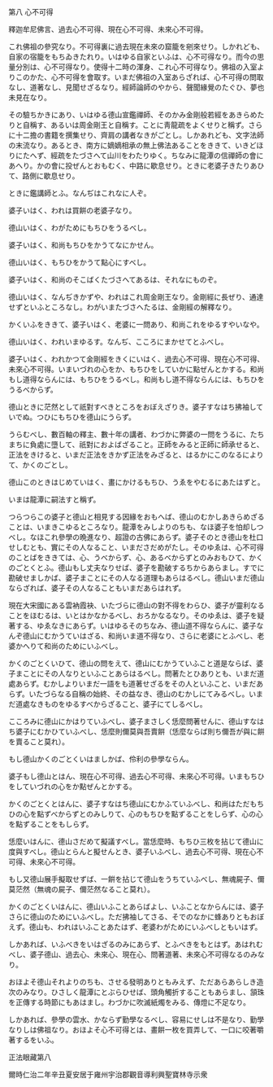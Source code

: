 

第八 心不可得  

  

 釋迦牟尼佛言、過去心不可得、現在心不可得、未來心不可得。  

 これ佛祖の參究なり。不可得裏に過去現在未來の窟籠を剜來せり。しかれども、自家の宿籠をもちゐきたれり。いはゆる自家といふは、心不可得なり。而今の思量分別は、心不可得なり。使得十二時の渾身、これ心不可得なり。佛祖の入室よりこのかた、心不可得を會取す。いまだ佛祖の入室あらざれば、心不可得の問取なし、道著なし、見聞せざるなり。經師論師のやから、聲聞緣覺のたぐひ、夢也未見在なり。  

  

 その驗ちかきにあり、いはゆる德山宣鑑禪師、そのかみ金剛般若經をあきらめたりと自稱す、あるいは周金剛王と自稱す。ことに靑龍疏をよくせりと稱ず。さらに十二擔の書籍を撰集せり、齊肩の講者なきがごとし。しかあれども、文字法師の末流なり。あるとき、南方に嫡嫡相承の無上佛法あることをききて、いきどほりにたへず、經疏をたづさへて山川をわたりゆく。ちなみに龍潭の信禪師の會にあへり。かの會に投ぜんとおもむく、中路に歇息せり。ときに老婆子きたりあひて、路側に歇息せり。  

 ときに鑑講師とふ。なんぢはこれなに人ぞ。  

 婆子いはく、われは買餠の老婆子なり。  

德山いはく、わがためにもちひをうるべし。  

 婆子いはく、和尚もちひをかうてなにかせん。  

德山いはく、もちひをかうて點心にすべし。  

 婆子いはく、和尚のそこばくたづさへてあるは、それなにものぞ。  

德山いはく、なんぢきかずや、われはこれ周金剛王なり。金剛經に長ぜり、通達せずといふところなし。わがいまたづさへたるは、金剛經の解釋なり。  

 かくいふをききて、婆子いはく、老婆に一問あり、和尚これをゆるすやいなや。  

德山いはく、われいまゆるす。なんぢ、こころにまかせてとふべし。  

 婆子いはく、われかつて金剛經をきくにいはく、過去心不可得、現在心不可得、未來心不可得。いまいづれの心をか、もちひをしていかに點ぜんとかする。和尚もし道得ならんには、もちひをうるべし。和尚もし道不得ならんには、もちひをうるべからず。  

德山ときに茫然として祇對すべきところをおぼえざりき。婆子すなはち拂袖していでぬ。つひにもちひを德山にうらず。  

 うらむべし、數百軸の釋主、數十年の講者、わづかに弊婆の一問をうるに、たちまちに負處に墮して、祇對におよばざること。正師をみると正師に師承せると、正法をきけると、いまだ正法をきかず正法をみざると、はるかにこのなるによりて、かくのごとし。  

德山このときはじめていはく、畫にかけるもちひ、うゑをやむるにあたはずと。  

 いまは龍潭に嗣法すと稱ず。  

 つらつらこの婆子と德山と相見する因緣をおもへば、德山のむかしあきらめざることは、いまきこゆるところなり。龍潭をみしよりのちも、なほ婆子を怕却しつべし。なほこれ參學の晩進なり、超證の古佛にあらず。婆子そのとき德山を杜口せしむとも、實にその人なること、いまださだめがたし。そのゆゑは、心不可得のことばをききては、心、うべからず、心、あるべからずとのみおもひて、かくのごとくとふ。德山もし丈夫なりせば、婆子を勘破するちからあらまし。すでに勘破せましかば、婆子まことにその人なる道理もあらはるべし。德山いまだ德山ならざれば、婆子その人なることもいまだあらはれず。  

 現在大宋國にある雲衲霞袂、いたづらに德山の對不得をわらひ、婆子が靈利なることをほむるは、いとはかなかるべし、おろかなるなり。そのゆゑは、婆子を疑著する、ゆゑなきにあらず。いはゆるそのちなみ、德山道不得ならんに、婆子なんぞ德山にむかうていはざる、和尚いま道不得なり、さらに老婆にとふべし、老婆かへりて和尚のためにいふべし。  

 かくのごとくいひて、德山の問をえて、德山にむかうていふこと道是ならば、婆子まことにその人なりといふことあらはるべし。問著たとひありとも、いまだ道處あらず。むかしよりいまだ一語をも道著せざるをその人といふこと、いまだあらず。いたづらなる自稱の始終、その益なき、德山のむかしにてみるべし。いまだ道處なきものをゆるすべからざること、婆子にてしるべし。  

 こころみに德山にかはりていふべし、婆子まさしく恁麼問著せんに、德山すなはち婆子にむかひていふべし、恁麼則儞莫與吾賣餠（恁麼ならば則ち儞吾が與に餠を賣ること莫れ）。  

 もし德山かくのごとくいはましかば、伶利の參學ならん。  

 婆子もし德山とはん、現在心不可得、過去心不可得、未來心不可得。いまもちひをしていづれの心をか點ぜんとかする。  

 かくのごとくとはんに、婆子すなはち德山にむかふていふべし、和尚はただもちひの心を點ずべからずとのみしりて、心のもちひを點ずることをしらず、心の心を點ずることをもしらず。  

 恁麼いはんに、德山さだめて擬議すべし。當恁麼時、もちひ三枚を拈じて德山に度與すべし。德山とらんと擬せんとき、婆子いふべし、過去心不可得、現在心不可得、未來心不可得。  

 もし又德山展手擬取せずば、一餠を拈じて德山をうちていふべし、無魂屍子、儞莫茫然（無魂の屍子、儞茫然なること莫れ）。  

 かくのごとくいはんに、德山いふことあらばよし、いふことなからんには、婆子さらに德山のためにいふべし。ただ拂袖してさる、そでのなかに蜂ありともおぼえず。德山も、われはいふことあたはず、老婆わがためにいふべしともいはず。  

 しかあれば、いふべきをいはざるのみにあらず、とふべきをもとはず。あはれむべし、婆子德山、過去心、未來心、現在心、問著道著、未來心不可得なるのみなり。  

 おほよそ德山それよりのちも、させる發明ありともみえず、ただあらあらしき造次のみなり。ひさしく龍潭にとぶらひせば、頭角觸折することもあらまし、頷珠を正傳する時節にもあはまし。わづかに吹滅紙燭をみる、傳燈に不足なり。  

 しかあれば、參學の雲水、かならず勤學なるべし、容易にせしは不是なり、勤學なりしは佛祖なり。おほよそ心不可得とは、畫餠一枚を買弄して、一口に咬著嚼著するをいふ。  

正法眼藏第八  

  

 爾時仁治二年辛丑夏安居于雍州宇治郡觀音導利興聖寶林寺示衆  

  



